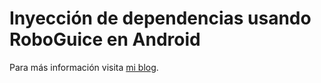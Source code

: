 # Inyección de dependencias usando RoboGuice en Android

Para más información visita [mi blog](http://amatellanes.wordpress.com/2013/06/01/android-ejemplo-de-webview-en-android-parte-1/ "Android >> Ejemplo de WebView en Android ( Parte 1 ) | Escritor de códigos.").